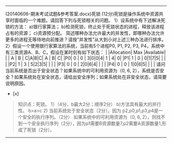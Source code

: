 ---
(20140606-期末考试试题&参考答案.docx)死锁
(12分)死锁是操作系统中资源共享时面临的一个难题。请回答下列与死锁相关的问题。
1）设系统中有下述解决死锁的方法：
a)银行家算法；
b)检测死锁，终止处于死锁状态的进程，释放该进程占有的资源；
c)资源预分配。
简述哪种办法允许最大的并发性，即哪种办法允许更多的进程无等待地向前推进？请按“并发性”从大到小对上述三种办法进行排序。
2）假设一个使用银行家算法的系统，当前有5个进程P0, P1, P2, P3, P4，系统中有三类资源A、B、C，假设在某时刻有如下状态：
| |Allocation| Max |Available|
| | A | B | C|A|B|C| A | B| C|
|P0| 0 | 0 | 3|0|0|4| 1 | 4| 0|
|P1| 1 | 0 | 0|1|7|5| | | |
|P2| 1 | 3 | 5|2|3|5| | | |
|P3| 0 | 0 | 2|0|6|4| | | |
|P4| 0 | 0 | 1|0|6|5| | | |
请问当前系统是否出于安全状态？如果系统中的可利用资源为（0, 6,
2），系统是否安全？如果系统处在安全状态，请给出安全序列；如果系统处在非安全状态，请简要说明原因。  
- [x]  

> 知识点：死锁。
> 1）（4分，b最大2分；顺序2分） b)方法具有最大的并行性。 b>a>c
> 2) 当前系统处于安全状态（2分）。因为 p2,p0,p1,p3,p4是一个安全的执行序列。（2分）
> 如果系统中的可利用资源为（0, 6, 2），则找不到一个安全执行序列（2分），因为p1需要B资源数量7,p2需要A资源数量1,形成了死锁（2分）。  

---